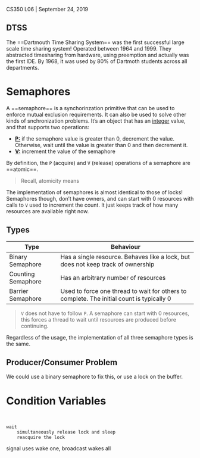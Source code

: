CS350 L06 | September 24, 2019

## DTSS

The ==Dartmouth Time Sharing System== was the first successful large scale time sharing system! Operated between 1964 and 1999. They abstracted timesharing from hardware, using preemption and actually was the first IDE. By 1968, it was used by 80% of Dartmoth students across all departments. 

# Semaphores

A ==semaphore== is a synchorinzation primitive that can be used to enforce mutual exclusion requirements. It can also be used to solve other kinds of snchronization problems. It’s an object that has an <u>integer</u> value, and that supports two operations:

- **<u>P:</u>** if the semaphore value is greater than 0, decrement the value. Otherwise, wait until the value is greater than 0 and then decrement it.
- **<u>V:</u>** increment the value of the semaphore

By definition, the `P` (acquire) and `V` (release) operations of a semaphore are ==atomic==.

> Recall, atomicity means

The implementation of semaphores is almost identical to those of locks! Semaphores though, don’t have owners, and can start with 0 resources with calls to `V` used to increment the count. It just keeps track of how many resources are available right now.

## Types

| Type               | Behaviour                                                    |
| ------------------ | ------------------------------------------------------------ |
| Binary Semaphore   | Has a single resource. Behaves like a lock, but does not keep track of ownership |
| Counting Semaphore | Has an arbitrary number of resources                         |
| Barrier Semaphore  | Used to force one thread to wait for others to complete. The initial count is typically 0 |

> `V` does not have to follow `P`. A semaphore can start with 0 resources, this forces a thread to wait until resources are produced before continuing.

Regardless of the usage, the implementation of all three semaphore types is the same. 

## Producer/Consumer Problem

We could use a binary semaphore to fix this, or use a lock on the buffer.

# Condition Variables

```


wait
	simultaneously release lock and sleep
	reacquire the lock
```

signal uses wake one, broadcast wakes all